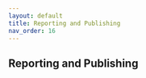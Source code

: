 ```yaml
---
layout: default
title: Reporting and Publishing
nav_order: 16
---
```


Reporting and Publishing
---
